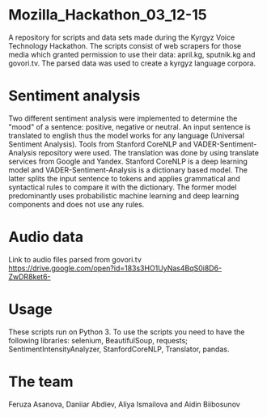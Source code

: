 # Mozilla_Hackathon_03_12-15
A repository for scripts and data sets made during the Kyrgyz Voice Technology Hackathon. 
The scripts consist of web scrapers for those media which granted permission to use their data: april.kg, sputnik.kg and govori.tv.
The parsed data was used to create a kyrgyz language corpora. 

# Sentiment analysis 
Two different sentiment analysis were implemented to determine the "mood" of a sentence: positive, negative or neutral. An input sentence is translated to english thus the model works for any language (Universal Sentiment Analysis). Tools from Stanford CoreNLP and VADER-Sentiment-Analysis repository were used. The translation was done by using translate services from Google and Yandex.
Stanford CoreNLP is a deep learning model and VADER-Sentiment-Analysis is a dictionary based model. The latter splits the input sentence to tokens and applies grammatical and syntactical rules to compare it with the dictionary. The former model predominantly uses probabilistic machine learning and deep learning components and does not use any rules.

# Audio data
Link to audio files parsed from govori.tv  
https://drive.google.com/open?id=183s3HO1UyNas4BqS0i8D6-ZwDR8ket6-

# Usage
These scripts run on Python 3. 
To use the scripts you need to have the following libraries:
selenium, BeautifulSoup, requests;
SentimentIntensityAnalyzer, StanfordCoreNLP, Translator, pandas.

# The team 
Feruza Asanova, Daniiar Abdiev, Aliya Ismailova and Aidin Biibosunov
